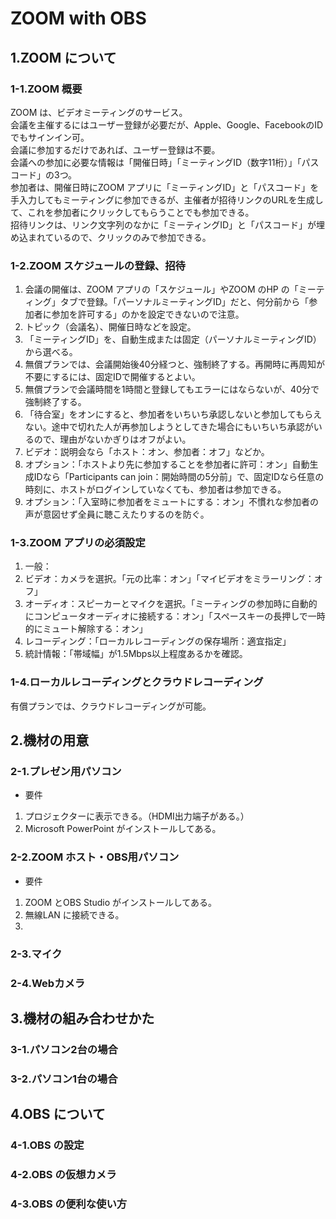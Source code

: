 # ZOOM with OBS
## 1.ZOOM について
### 1-1.ZOOM 概要
ZOOM は、ビデオミーティングのサービス。  
会議を主催するにはユーザー登録が必要だが、Apple、Google、FacebookのIDでもサインイン可。  
会議に参加するだけであれば、ユーザー登録は不要。  
会議への参加に必要な情報は「開催日時」「ミーティングID（数字11桁）」「パスコード」の3つ。  
参加者は、開催日時にZOOM アプリに「ミーティングID」と「パスコード」を手入力してもミーティングに参加できるが、主催者が招待リンクのURLを生成して、これを参加者にクリックしてもらうことでも参加できる。  
招待リンクは、リンク文字列のなかに「ミーティングID」と「パスコード」が埋め込まれているので、クリックのみで参加できる。  
### 1-2.ZOOM スケジュールの登録、招待
1. 会議の開催は、ZOOM アプリの「スケジュール」やZOOM のHP の「ミーティング」タブで登録。「パーソナルミーティングID」だと、何分前から「参加者に参加を許可する」のかを設定できないので注意。  
2. トピック（会議名）、開催日時などを設定。
3. 「ミーティングID」を、自動生成または固定（パーソナルミーティングID）から選べる。
4. 無償プランでは、会議開始後40分経つと、強制終了する。再開時に再周知が不要にするには、固定IDで開催するとよい。
5. 無償プランで会議時間を1時間と登録してもエラーにはならないが、40分で強制終了する。
6. 「待合室」をオンにすると、参加者をいちいち承認しないと参加してもらえない。途中で切れた人が再参加しようとしてきた場合にもいちいち承認がいるので、理由がないかぎりはオフがよい。
7. ビデオ：説明会なら「ホスト：オン、参加者：オフ」などか。
8. オプション：「ホストより先に参加することを参加者に許可：オン」自動生成IDなら「Participants can join：開始時間の5分前」で、固定IDなら任意の時刻に、ホストがログインしていなくても、参加者は参加できる。
9. オプション：「入室時に参加者をミュートにする：オン」不慣れな参加者の声が意図せず全員に聴こえたりするのを防ぐ。
### 1-3.ZOOM アプリの必須設定
1. 一般：
2. ビデオ：カメラを選択。「元の比率：オン」「マイビデオをミラーリング：オフ」
3. オーディオ：スピーカーとマイクを選択。「ミーティングの参加時に自動的にコンピュータオーディオに接続する：オン」「スペースキーの長押しで一時的にミュート解除する：オン」
4. レコーディング：「ローカルレコーディングの保存場所：適宜指定」
5. 統計情報：「帯域幅」が1.5Mbps以上程度あるかを確認。
### 1-4.ローカルレコーディングとクラウドレコーディング
有償プランでは、クラウドレコーディングが可能。
## 2.機材の用意
### 2-1.プレゼン用パソコン
- 要件
1. プロジェクターに表示できる。（HDMI出力端子がある。）
2. Microsoft PowerPoint がインストールしてある。
### 2-2.ZOOM ホスト・OBS用パソコン
- 要件
1. ZOOM とOBS Studio がインストールしてある。
2. 無線LAN に接続できる。
3. 
### 2-3.マイク
### 2-4.Webカメラ
## 3.機材の組み合わせかた
### 3-1.パソコン2台の場合
### 3-2.パソコン1台の場合
## 4.OBS について
### 4-1.OBS の設定
### 4-2.OBS の仮想カメラ
### 4-3.OBS の便利な使い方 